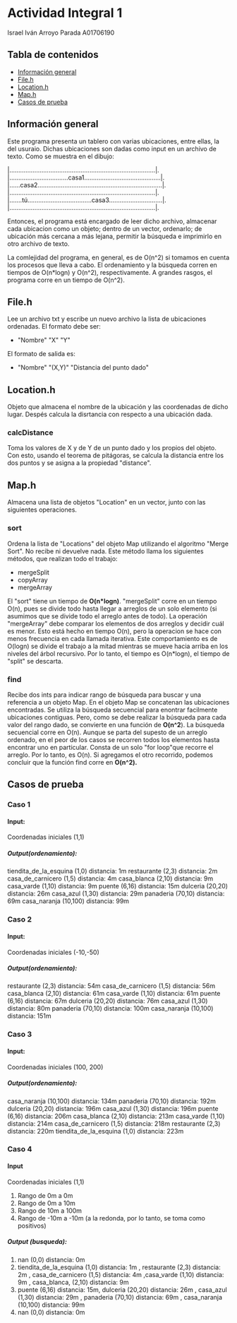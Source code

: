 # Actividad Integral 1
Israel Iván Arroyo Parada
A01706190
## Tabla de contenidos
* [Información general](#información-general)
* [File.h](#File.h)
* [Location.h](#Location.h)
* [Map.h](#Map.h)
* [Casos de prueba](#casos_de_prueba)

## Información general
Este programa presenta un tablero con varias ubicaciones, entre ellas, la del usuraio.
Dichas ubicaciones son dadas como input en un archivo de texto.
Como se muestra en el dibujo:

|..................................................................................|.  
|.................................casa1...........................................|.  
|......casa2......................................................................|.  
|..................................................................................|.  
|.......tú....................................casa3..............................|.  
|..................................................................................|.  

Entonces, el programa está encargado de leer dicho archivo, almacenar cada ubicacion como un objeto; dentro de un vector, ordenarlo; de ubicación más cercana a más lejana, permitir la búsqueda e imprimirlo en otro archivo de texto.

La comlejidad del programa, en general, es de O(n^2) si tomamos en cuenta los procesos que lleva a cabo. El ordenamiento y la búsqueda corren en tiempos de O(n*logn) y O(n^2), respectivamente. A grandes rasgos, el programa corre en un tiempo de O(n^2).

## File.h
Lee un archivo txt y escribe un nuevo archivo la lista de ubicaciones ordenadas. El formato debe ser:
- "Nombre" "X" "Y"

El formato de salida es:
- "Nombre" "(X,Y)" "Distancia del punto dado"

## Location.h
Objeto que almacena el nombre de la ubicación y las coordenadas de dicho lugar. Despés calcula la disrtancia con respecto a una ubicación dada.
### calcDistance
Toma los valores de X y de Y de un punto dado y los propios del objeto. Con esto, usando el teorema de pitágoras, se calcula la distancia entre los dos puntos y se asigna a la propiedad "distance".

## Map.h
Almacena una lista de objetos "Location" en un vector, junto con las siguientes operaciones.
### sort
Ordena la lista de "Locations" del objeto Map utilizando el algoritmo "Merge Sort". No recibe ni devuelve nada. Este método llama los siguientes métodos, que realizan todo el trabajo:
- mergeSplit
- copyArray
- mergeArray

El "sort" tiene un tiempo de **O(n*logn)**. "mergeSplit" corre en un tiempo O(n), pues se divide todo hasta llegar a arreglos de un solo elemento (si asumimos que se divide todo el arreglo antes de todo). La operación "mergeArray" debe comparar los elementos de dos arreglos y decidir cuál es menor. Esto está hecho en tiempo O(n), pero la operacion se hace con menos frecuencia en cada llamada iterativa. Este comportamiento es de O(logn) se divide el trabajo a la mitad mientras se mueve hacia arriba en los niveles del árbol recursivo. Por lo tanto, el tiempo es O(n*logn), el tiempo de "split" se descarta.
### find
Recibe dos ints para indicar rango de búsqueda para buscar y una referencia a un objeto Map. En el objeto Map se concatenan las ubicaciones encontradas. Se utiliza la búsqueda secuencial para enontrar facilmente ubicaciones contiguas. Pero, como se debe realizar la búsqueda para cada valor del rango dado, se convierte en una función de **O(n^2**).
La búsqueda secuencial corre en O(n). Aunque se parta del supesto de un arreglo ordenado, en el peor de los casos se recorren todos los elementos hasta encontrar uno en particular. Consta de un solo "for loop"que recorre el arreglo. Por lo tanto, es O(n).
Si agregamos el otro recorrido, podemos concluir que la función find corre en **O(n^2).**

## Casos de prueba
### Caso 1
#### Input: 
Coordenadas iniciales (1,1)
##### Output(ordenamiento): 
tiendita_de_la_esquina (1,0) distancia: 1m 
restaurante (2,3) distancia: 2m 
casa_de_carnicero (1,5) distancia: 4m 
casa_blanca (2,10) distancia: 9m 
casa_varde (1,10) distancia: 9m 
puente (6,16) distancia: 15m 
dulceria (20,20) distancia: 26m 
casa_azul (1,30) distancia: 29m 
panaderia (70,10) distancia: 69m 
casa_naranja (10,100) distancia: 99m 

### Caso 2
#### Input: 
Coordenadas iniciales (-10,-50)
##### Output(ordenamiento): 
restaurante (2,3) distancia: 54m 
casa_de_carnicero (1,5) distancia: 56m 
casa_blanca (2,10) distancia: 61m 
casa_varde (1,10) distancia: 61m 
puente (6,16) distancia: 67m 
dulceria (20,20) distancia: 76m 
casa_azul (1,30) distancia: 80m 
panaderia (70,10) distancia: 100m 
casa_naranja (10,100) distancia: 151m 

### Caso 3
#### Input:
Coordenadas iniciales (100, 200)
##### Output(ordenamiento): 
casa_naranja (10,100) distancia: 134m 
panaderia (70,10) distancia: 192m 
dulceria (20,20) distancia: 196m 
casa_azul (1,30) distancia: 196m 
puente (6,16) distancia: 206m 
casa_blanca (2,10) distancia: 213m 
casa_varde (1,10) distancia: 214m 
casa_de_carnicero (1,5) distancia: 218m 
restaurante (2,3) distancia: 220m 
tiendita_de_la_esquina (1,0) distancia: 223m 

### Caso 4
#### Input
Coordenadas iniciales (1,1)
1. Rango de 0m a 0m
2. Rango de 0m a 10m
3. Rango de 10m a 100m
4. Rango de -10m a -10m (a la redonda, por lo tanto, se toma como positivos)

##### Output (busqueda): 
1. nan (0,0) distancia: 0m 
2. tiendita_de_la_esquina (1,0) distancia: 1m , restaurante (2,3) distancia: 2m , casa_de_carnicero (1,5) distancia: 4m ,casa_varde (1,10) distancia: 9m , casa_blanca, (2,10) distancia: 9m 
3. puente (6,16) distancia: 15m, dulceria (20,20) distancia: 26m , casa_azul (1,30) distancia: 29m , panaderia (70,10) distancia: 69m , casa_naranja (10,100) distancia: 99m 
4. nan (0,0) distancia: 0m 
